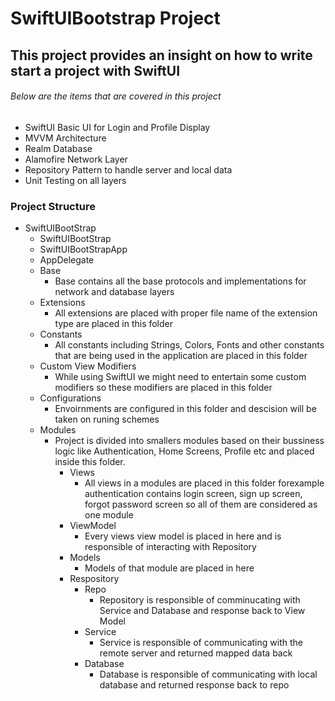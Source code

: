 # SwiftUIBootstrap Project
## This project provides an insight on how to write start a project with SwiftUI
###### Below are the items that are covered in this project
- SwiftUI Basic UI for Login and Profile Display
- MVVM Architecture 
- Realm Database
- Alamofire Network Layer
- Repository Pattern to handle server and local data
- Unit Testing on all layers

### Project Structure
- SwiftUIBootStrap 
  - SwiftUIBootStrap
  - SwiftUIBootStrapApp
  - AppDelegate
  - Base
    - Base contains all the base protocols and implementations for network and database layers
  - Extensions
    - All extensions are placed with proper file name of the extension type are placed in this folder
  - Constants
    - All constants including Strings, Colors, Fonts and other constants that are being used in the application are placed in this folder
  - Custom View Modifiers
    - While using SwiftUI we might need to entertain some custom modifiers so these modifiers are placed in this folder
  - Configurations
    - Envoirnments are configured in this folder and descision will be taken on runing schemes
  - Modules
    - Project is divided into smallers modules based on their bussiness logic like Authentication, Home Screens, Profile etc and placed inside this folder.
      - Views
        - All views in a modules are placed in this folder forexample authentication contains login screen, sign up screen, forgot password screen so all of them are considered as one module 
      - ViewModel
        - Every views view model is placed in here and is responsible of interacting with Repository   
      - Models
        - Models of that module are placed in here   
      - Respository
        - Repo
          - Repository is responsible of comminucating with Service and Database and response back to View Model
        - Service
          - Service is responsible of communicating with the remote server and returned mapped data back
        - Database
          - Database is responsible of communicating with local database and returned response back to repo  
